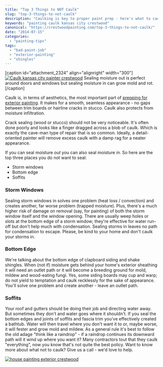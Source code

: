 ```yaml
---
title: "Top 3 Things to NOT Caulk"
slug: "top-3-things-to-not-caulk"
description: "Caulking is key to proper paint prep - here's what to caulk and what not to caulk."
keywords: "painting caulk kansas city crestwood"
canonical: "https://crestwoodpainting.com/top-3-things-to-not-caulk/"
date: "2014-07-15"
categories:
  - "painting-tips"
tags:
  - "bad-paint-job"
  - "exterior-painting"
  - "shingles"
---
```


\[caption id="attachment\_2324" align="alignright" width="300"\][![Caulk kansas city painter crestwood](/images/Caulk-here-not-here-300x300.jpg)](https://crestwoodpainting.com/cwp/wp-content/uploads/2014/07/Caulk-here-not-here.jpg) Sealing moisture out is perfect around doors and windows but sealing moisture in can grow mold and rot.\[/caption\]

Caulk is, in terms of aesthetics, the most important part of [prepping for exterior painting](https://crestwoodpainting.com/scraping-paint-prep-kansas-city/). It makes for a smooth, seamless appearance - no gaps between trim boards or hairline cracks in stucco. Caulk also protects from moisture infiltration.

Crack sealing (wood or stucco) should not be very noticeable. It's often done poorly and looks like a finger dragged across a blob of caulk. Which is exactly the cave-man type of repair that is so common. Ideally, a detail-oriented painter will remove excess caulk with a damp rag for a neater appearance.

If you can seal moisture _out_ you can also seal moisture _in_. So here are the top three places you do not want to seal:

- Storm windows
- Bottom edge
- Soffits

### Storm Windows

Sealing storm windows in solves one problem (heat loss / convection) and creates another, far worse problem (trapped moisture). Plus, there's a much higher risk of damage on removal (say, for painting) of both the storm window itself and the window opening. There are usually weep holes or slots at the bottom edge of a storm window; they're effective for water run-off but don't help much with condensation. Sealing storms in leaves no path for condensation to escape. Please, be kind to your home and don't caulk your storms in.

### Bottom Edge

We're talking about the bottom edge of clapboard siding and shake shingles. When (not if) moisture gets behind your home's exterior sheathing it will need an outlet path or it will become a breeding ground for mold, mildew and wood-eating fungi. Yes, some siding boards may cup and warp; do not yield to temptation and caulk recklessly for the sake of appearance. You'll solve one problem and create another - leave an outlet path.

### Soffits

Your roof and gutters should be doing their job and directing water away. But sometimes they don't and water goes where it shouldn't. If you seal the bottom edges and joints of soffits and fascia trim you've effectively created a bathtub. Water will then travel where you don't want it to or, maybe worse, it will fester and grow mold and mildew. As a general rule it's best to follow the old adage "think like a raindrop" - if a raindrop continues its downward path will it wind up where you want it? Many contractors tout that they caulk "everything", now you know that's not quite the best policy. Want to know more about what not to caulk? Give us a call - we'd love to help.

[![house painting exterior crestwood](/images/Diana-Halverson.jpg)](https://crestwoodpainting.com/painting-review/)
